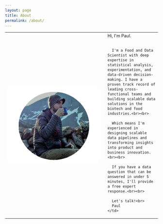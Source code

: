 ```yaml
---
layout: page
title: About
permalink: /about/
---
```


<table border="0" style="border:none;">
  <tr>
    <td style="vertical-align:middle; padding-right:24px; width:300px; border:none;">
      <img src="/assets/images/myface.png" alt="Paul Moresco" style="width:400px; border-radius:8px;">
    </td>
    <td style="border:none;">
      Hi, I'm Paul.<br><br>
      
      I'm a Food and Data Scientist with deep expertise in statistical analysis, experimentation, and data-driven decision-making. I have a proven track record of leading cross-functional teams and building scalable data solutions in the biotech and food industries.<br><br>

      Which means I'm experienced in designing scalable data pipelines and transforming insights into product and business innovation.<br><br>

      If you have a data question that can be answered in under 5 minutes, I'll provide a free expert response.<br><br>

      Let's talk!<br>
      Paul
    </td>
  </tr>
</table>